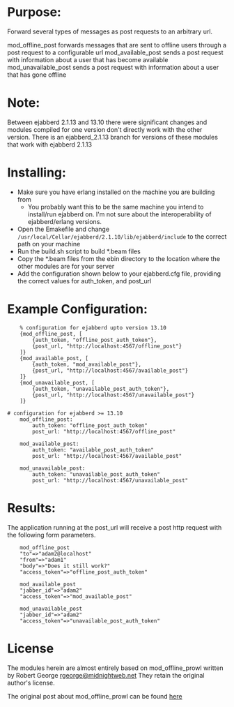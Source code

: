 Purpose:
=========

Forward several types of messages as post requests to an arbitrary url.

mod\_offline\_post forwards messages that are sent to offline users through a post request to a configurable url
mod\_available\_post sends a post request with information about a user that has become available
mod\_unavailable\_post sends a post request with information about a user that has gone offline

Note:
==========

Between ejabberd 2.1.13 and 13.10 there were significant changes and modules compiled for one version don't directly work with the other version.
There is an ejabberd_2.1.13 branch for versions of these modules that work with ejabberd 2.1.13

Installing:
==========

* Make sure you have erlang installed on the machine you are building from
  * You probably want this to be the same machine you intend to install/run ejabberd on. I'm not sure about the interoperability of ejabberd/erlang versions.
* Open the Emakefile and change ```/usr/local/Cellar/ejabberd/2.1.10/lib/ejabberd/include``` to the correct path on your machine
* Run the build.sh script to build *.beam files
* Copy the *.beam files from the ebin directory to the location where the other modules are for your server
* Add the configuration shown below to your ejabberd.cfg file, providing the correct values for auth\_token, and post\_url

Example Configuration:
=====================

		% configuration for ejabberd upto version 13.10
		{mod_offline_post, [
			{auth_token, "offline_post_auth_token"},
			{post_url, "http://localhost:4567/offline_post"}
		]}
		{mod_available_post, [
			{auth_token, "mod_available_post"},
			{post_url, "http://localhost:4567/available_post"}
		]}
		{mod_unavailable_post, [
			{auth_token, "unavailable_post_auth_token"},
			{post_url, "http://localhost:4567/unavailable_post"}
		]}

    # configuration for ejabberd >= 13.10
		mod_offline_post:
			auth_token: "offline_post_auth_token"
			post_url: "http://localhost:4567/offline_post"

		mod_available_post:
			auth_token: "available_post_auth_token"
			post_url: "http://localhost:4567/available_post"

		mod_unavailable_post:
			auth_token: "unavailable_post_auth_token"
			post_url: "http://localhost:4567/unavailable_post"

Results:
========

The application running at the post_url will receive a post http request with the following form parameters.

		mod_offline_post
		"to"=>"adam2@localhost"
		"from"=>"adam1"
		"body"=>"Does it still work?"
		"access_token"=>"offline_post_auth_token"

		mod_available_post
		"jabber_id"=>"adam2"
		"access_token"=>"mod_available_post"

		mod_unavailable_post
		"jabber_id"=>"adam2"
		"access_token"=>"unavailable_post_auth_token"

License
========
The modules herein are almost entirely based on mod\_offline\_prowl written by Robert George <rgeorge@midnightweb.net>
They retain the original author's license.

The original post about mod\_offline\_prowl can be found [here](http://www.unsleeping.com/2010/07/31/prowl-module-for-ejabberd/)
